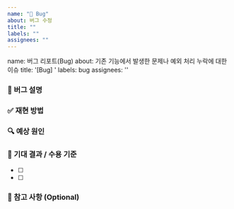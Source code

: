 ```yaml
---
name: "🐛 Bug"
about: 버그 수정
title: ""
labels: ""
assignees: ""
---
```


name: 버그 리포트(Bug)
about: 기존 기능에서 발생한 문제나 예외 처리 누락에 대한 이슈
title: '[Bug] '
labels: bug
assignees: ''

### 🐞 버그 설명

<!-- 어떤 문제가 발생했는지 구체적으로 작성해 주세요 -->

### ✅ 재현 방법

<!-- 어떤 절차를 따라야 동일한 문제가 발생하는지 순서대로 작성해 주세요 -->

### 🔍 예상 원인

<!-- 원인으로 추정되는 로직이나 상태를 작성해 주세요 -->

### 🌟 기대 결과 / 수용 기준

<!-- 수정 후 어떤 결과가 기대되는지 체크리스트로 작성해 주세요 -->

- [ ]
- [ ]

### 📌 참고 사항 (Optional)

<!-- 커밋 해시, 로그, 문서 등 참고할 자료가 있다면 작성해 주세요 -->
